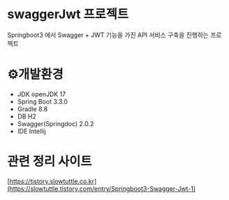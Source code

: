 # swaggerJwt 프로젝트
Springboot3 에서 Swagger + JWT 기능을 가진 API 서비스 구축을 진행하는 프로젝트



# ⚙️개발환경
- JDK	openJDK 17
- Spring Boot	3.3.0
- Gradle	8.8
- DB	H2
- Swagger(Springdoc)	2.0.2
- IDE	Intellij



# 관련 정리 사이트
[https://tistory.slowtuttle.co.kr](https://slowtuttle.tistory.com/entry/Springboot3-Swagger-Jwt-1)
